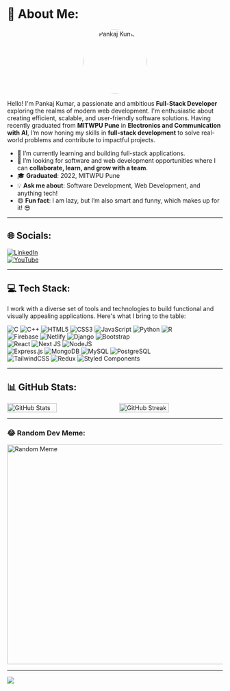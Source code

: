 # 💫 About Me:
<p align="center">
  <img src="https://lh3.googleusercontent.com/a/ACg8ocLRZMME6F0rgT8S4i-I_IYDpO3Kx8C1VHcNkNR89bLZ88DcNnDk8A=s360-c-no" alt="Pankaj Kumar" width="150" style="border-radius: 50%;">
</p>

Hello! I'm Pankaj Kumar, a passionate and ambitious **Full-Stack Developer** exploring the realms of modern web development. I'm enthusiastic about creating efficient, scalable, and user-friendly software solutions. Having recently graduated from **MITWPU Pune** in **Electronics and Communication with AI**, I’m now honing my skills in **full-stack development** to solve real-world problems and contribute to impactful projects.

- 🌱 I’m currently learning and building full-stack applications.  
- 🤝 I’m looking for software and web development opportunities where I can **collaborate, learn, and grow with a team**.  
- 🎓 **Graduated**: 2022, MITWPU Pune  
- 💡 **Ask me about**: Software Development, Web Development, and anything tech!  
- 😄 **Fun fact**: I am lazy, but I’m also smart and funny, which makes up for it! 😎  

---

## 🌐 Socials:
[![LinkedIn](https://img.shields.io/badge/LinkedIn-%230077B5.svg?logo=linkedin&logoColor=white)](https://linkedin.com/in/pankaj-kumar-557528276/)  
[![YouTube](https://img.shields.io/badge/YouTube-%23FF0000.svg?logo=YouTube&logoColor=white)](https://youtube.com/@IMPANKAJ)

---

## 💻 Tech Stack:
I work with a diverse set of tools and technologies to build functional and visually appealing applications. Here's what I bring to the table:

![C](https://img.shields.io/badge/c-%2300599C.svg?style=for-the-badge&logo=c&logoColor=white) 
![C++](https://img.shields.io/badge/c++-%2300599C.svg?style=for-the-badge&logo=c%2B%2B&logoColor=white) 
![HTML5](https://img.shields.io/badge/html5-%23E34F26.svg?style=for-the-badge&logo=html5&logoColor=white) 
![CSS3](https://img.shields.io/badge/css3-%231572B6.svg?style=for-the-badge&logo=css3&logoColor=white) 
![JavaScript](https://img.shields.io/badge/javascript-%23323330.svg?style=for-the-badge&logo=javascript&logoColor=%23F7DF1E) 
![Python](https://img.shields.io/badge/python-3670A0?style=for-the-badge&logo=python&logoColor=ffdd54) 
![R](https://img.shields.io/badge/r-%23276DC3.svg?style=for-the-badge&logo=r&logoColor=white)  
![Firebase](https://img.shields.io/badge/firebase-%23039BE5.svg?style=for-the-badge&logo=firebase) 
![Netlify](https://img.shields.io/badge/netlify-%23000000.svg?style=for-the-badge&logo=netlify&logoColor=#00C7B7) 
![Django](https://img.shields.io/badge/django-%23092E20.svg?style=for-the-badge&logo=django&logoColor=white) 
![Bootstrap](https://img.shields.io/badge/bootstrap-%23563D7C.svg?style=for-the-badge&logo=bootstrap&logoColor=white)  
![React](https://img.shields.io/badge/react-%2320232a.svg?style=for-the-badge&logo=react&logoColor=%2361DAFB) 
![Next JS](https://img.shields.io/badge/Next-black?style=for-the-badge&logo=next.js&logoColor=white) 
![NodeJS](https://img.shields.io/badge/node.js-6DA55F?style=for-the-badge&logo=node.js&logoColor=white)  
![Express.js](https://img.shields.io/badge/express.js-%23404d59.svg?style=for-the-badge&logo=express&logoColor=%2361DAFB) 
![MongoDB](https://img.shields.io/badge/MongoDB-%234ea94b.svg?style=for-the-badge&logo=mongodb&logoColor=white) 
![MySQL](https://img.shields.io/badge/mysql-%2300f.svg?style=for-the-badge&logo=mysql&logoColor=white) 
![PostgreSQL](https://img.shields.io/badge/postgresql-%23316192.svg?style=for-the-badge&logo=postgresql&logoColor=white)  
![TailwindCSS](https://img.shields.io/badge/tailwindcss-%2338B2AC.svg?style=for-the-badge&logo=tailwind-css&logoColor=white) 
![Redux](https://img.shields.io/badge/redux-%23593d88.svg?style=for-the-badge&logo=redux&logoColor=white) 
![Styled Components](https://img.shields.io/badge/styled--components-DB7093?style=for-the-badge&logo=styled-components&logoColor=white)

---

## 📊 GitHub Stats:
<div style="display: flex; justify-content: space-between; align-items: center;">
  <img src="https://github-readme-stats.vercel.app/api?username=itspankaj143&theme=dark&hide_border=true&include_all_commits=true&count_private=true" alt="GitHub Stats" width="48%" />
  <img src="https://github-readme-streak-stats.herokuapp.com/?user=itspankaj143&theme=dark&hide_border=true" alt="GitHub Streak" width="48%" />
</div>

---

### 😂 Random Dev Meme:
<img src="https://rm.up.railway.app/" width="512px" alt="Random Meme" />

---

[![](https://visitcount.itsvg.in/api?id=itspankaj143&icon=0&color=0)](https://visitcount.itsvg.in)

<!-- Proudly created with GPRM ( https://gprm.itsvg.in ) -->
